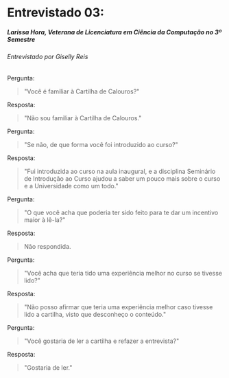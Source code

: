 # Entrevistado 03:
##### Larissa Hora, Veterana de Licenciatura em Ciência da Computação no 3º Semestre
###### Entrevistado por Giselly Reis

Pergunta: 
> "Você é familiar à Cartilha de Calouros?" 

Resposta:
> "Não sou familiar à Cartilha de Calouros."

Pergunta:
> "Se não, de que forma você foi introduzido ao curso?"

Resposta:
>"Fui introduzida ao curso na aula inaugural, e a disciplina Seminário de Introdução ao Curso ajudou a saber um pouco mais sobre o curso e a Universidade como um todo."

Pergunta:
> "O que você acha que poderia ter sido feito para te dar um incentivo maior à lê-la?"

Resposta:
> Não respondida.

Pergunta:
> "Você acha que teria tido uma experiência melhor no curso se tivesse lido?"

Resposta:
> "Não posso afirmar que teria uma experiência melhor caso tivesse lido a cartilha, visto que desconheço o conteúdo."

Pergunta:
> "Você gostaria de ler a cartilha e refazer a entrevista?"

Resposta:
> "Gostaria de ler."
